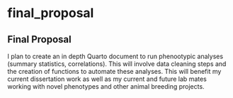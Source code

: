 # final_proposal

## Final Proposal

I plan to create an in depth Quarto document to run phenootypic analyses
(summary statistics, correlations). This will involve data cleaning
steps and the creation of functions to automate these analyses. This
will benefit my current dissertation work as well as my current and
future lab mates working with novel phenotypes and other animal breeding
projects.
